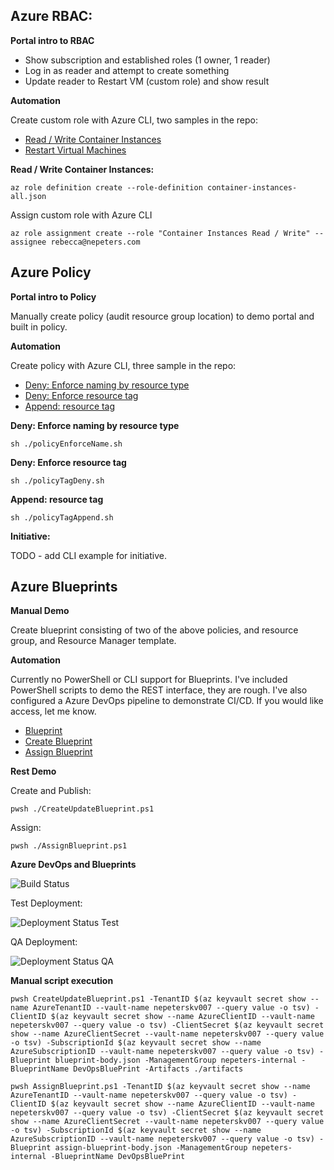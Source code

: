 ## Azure RBAC:

**Portal intro to RBAC**

- Show subscription and established roles (1 owner, 1 reader)
- Log in as reader and attempt to create something
- Update reader to Restart VM (custom role) and show result

**Automation**

Create custom role with Azure CLI, two samples in the repo:

- [Read / Write Container Instances](./rbac/container-instances-all.json)
- [Restart Virtual Machines](./rbac/vm-restart.json)

**Read / Write Container Instances:**

```
az role definition create --role-definition container-instances-all.json
```

Assign custom role with Azure CLI

```
az role assignment create --role "Container Instances Read / Write" --assignee rebecca@nepeters.com
```

## Azure Policy

**Portal intro to Policy**

Manually create policy (audit resource group location) to demo portal and built in policy.

**Automation**

Create policy with Azure CLI, three sample in the repo:

- [Deny: Enforce naming by resource type](./policy/name-by-type/azuredeploy.json)
- [Deny: Enforce resource tag](./policy/tag-deny/azuredeploy.json)
- [Append: resource tag](./policy/tag-append/azuredeploy.json)

**Deny: Enforce naming by resource type**

```
sh ./policyEnforceName.sh
```

**Deny: Enforce resource tag**

```
sh ./policyTagDeny.sh
```

**Append: resource tag**

```
sh ./policyTagAppend.sh
```

**Initiative:**

TODO - add CLI example for initiative.

## Azure Blueprints

**Manual Demo**

Create blueprint consisting of two of the above policies, and resource group, and Resource Manager template.

**Automation**

Currently no PowerShell or CLI support for Blueprints. I've included PowerShell scripts to demo the REST interface, they are rough. I've also configured a Azure DevOps pipeline to demonstrate CI/CD. If you would like access, let me know.

- [Blueprint](./blueprints/create-blueprint/blueprint-body.json)
- [Create Blueprint](./blueprints/create-blueprint/CreateUpdateBlueprint.ps1)
- [Assign Blueprint](./blueprints/assign-blueprint/AssignBlueprint.ps1)

**Rest Demo**

Create and Publish:

```
pwsh ./CreateUpdateBlueprint.ps1
```

Assign:

```
pwsh ./AssignBlueprint.ps1
```

**Azure DevOps and Blueprints**

![Build Status](https://nepeters-devops.visualstudio.com/azure-blueprints/_apis/build/status/azure-blueprints-CI?branchName=master)

Test Deployment:

![Deployment Status Test](https://nepeters-devops.vsrm.visualstudio.com/_apis/public/Release/badge/6f0a6eee-bcec-4def-a3c3-eb6ac2005f71/2/2)

QA Deployment:

![Deployment Status QA](https://nepeters-devops.vsrm.visualstudio.com/_apis/public/Release/badge/6f0a6eee-bcec-4def-a3c3-eb6ac2005f71/2/5)

**Manual script execution**

```
pwsh CreateUpdateBlueprint.ps1 -TenantID $(az keyvault secret show --name AzureTenantID --vault-name nepeterskv007 --query value -o tsv) -ClientID $(az keyvault secret show --name AzureClientID --vault-name nepeterskv007 --query value -o tsv) -ClientSecret $(az keyvault secret show --name AzureClientSecret --vault-name nepeterskv007 --query value -o tsv) -SubscriptionId $(az keyvault secret show --name AzureSubscriptionID --vault-name nepeterskv007 --query value -o tsv) -Blueprint blueprint-body.json -ManagementGroup nepeters-internal -BlueprintName DevOpsBluePrint -Artifacts ./artifacts
```

```
pwsh AssignBlueprint.ps1 -TenantID $(az keyvault secret show --name AzureTenantID --vault-name nepeterskv007 --query value -o tsv) -ClientID $(az keyvault secret show --name AzureClientID --vault-name nepeterskv007 --query value -o tsv) -ClientSecret $(az keyvault secret show --name AzureClientSecret --vault-name nepeterskv007 --query value -o tsv) -SubscriptionId $(az keyvault secret show --name AzureSubscriptionID --vault-name nepeterskv007 --query value -o tsv) -Blueprint assign-blueprint-body.json -ManagementGroup nepeters-internal -BlueprintName DevOpsBluePrint
```
